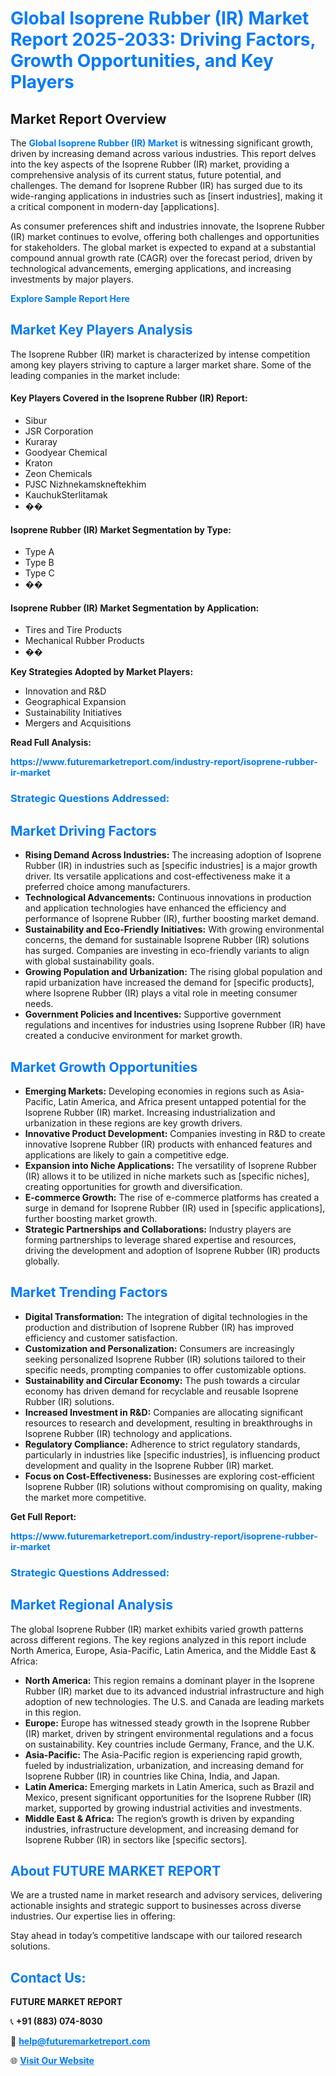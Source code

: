 <h1 style="color: #007BFF;">Global Isoprene Rubber (IR) Market Report 2025-2033: Driving Factors, Growth Opportunities, and Key Players</h1>

<section id="overview">
<h2>Market Report Overview</h2>
<p>The <a href="https://www.futuremarketreport.com/industry-report/isoprene-rubber-ir-market" style="color: #007BFF; text-decoration: none;"><strong>Global Isoprene Rubber (IR) Market</strong></a> is witnessing significant growth, driven by increasing demand across various industries. This report delves into the key aspects of the Isoprene Rubber (IR) market, providing a comprehensive analysis of its current status, future potential, and challenges. The demand for Isoprene Rubber (IR) has surged due to its wide-ranging applications in industries such as [insert industries], making it a critical component in modern-day [applications].</p>
<p>As consumer preferences shift and industries innovate, the Isoprene Rubber (IR) market continues to evolve, offering both challenges and opportunities for stakeholders. The global market is expected to expand at a substantial compound annual growth rate (CAGR) over the forecast period, driven by technological advancements, emerging applications, and increasing investments by major players.</p>
</section>

<section id="overview">
<p><a href="https://www.futuremarketreport.com/request-sample/reportId=97854" style="color: #007BFF; text-decoration: none;"><strong>Explore Sample Report Here</strong></a></p>
</section>

<section id="key-players">
<h2 style="color: #007BFF;">Market Key Players Analysis</h2>
<p>The Isoprene Rubber (IR) market is characterized by intense competition among key players striving to capture a larger market share. Some of the leading companies in the market include:</p>
<h4>Key Players Covered in the Isoprene Rubber (IR) Report:</h4>
<ul><li>Sibur</li><li>JSR Corporation</li><li>Kuraray</li><li>Goodyear Chemical</li><li>Kraton</li><li>Zeon Chemicals</li><li>PJSC Nizhnekamskneftekhim</li><li>KauchukSterlitamak</li><li>��</li></ul>
<h4>Isoprene Rubber (IR) Market Segmentation by Type:</h4>
<ul><li>Type A</li><li>Type B</li><li>Type C</li><li>��</li></ul>

<h4>Isoprene Rubber (IR) Market Segmentation by Application:</h4>
<ul><li>Tires and Tire Products</li><li>Mechanical Rubber Products</li><li>��</li></ul>
<p><strong>Key Strategies Adopted by Market Players:</strong></p>
<ul>
<li>Innovation and R&D</li>
<li>Geographical Expansion</li>
<li>Sustainability Initiatives</li>
<li>Mergers and Acquisitions</li>
</ul>
</section>

<section>
<p><strong>Read Full Analysis: </strong></p><a href="https://www.futuremarketreport.com/industry-report/isoprene-rubber-ir-market" style="color: #007BFF; text-decoration: none;"><strong>https://www.futuremarketreport.com/industry-report/isoprene-rubber-ir-market</strong></a>
<h3 style="color: #007BFF;">Strategic Questions Addressed:</h3>
</section>

<section id="driving-factors">
<h2 style="color: #007BFF;">Market Driving Factors</h2>
<ul>
<li><strong>Rising Demand Across Industries:</strong> The increasing adoption of Isoprene Rubber (IR) in industries such as [specific industries] is a major growth driver. Its versatile applications and cost-effectiveness make it a preferred choice among manufacturers.</li>
<li><strong>Technological Advancements:</strong> Continuous innovations in production and application technologies have enhanced the efficiency and performance of Isoprene Rubber (IR), further boosting market demand.</li>
<li><strong>Sustainability and Eco-Friendly Initiatives:</strong> With growing environmental concerns, the demand for sustainable Isoprene Rubber (IR) solutions has surged. Companies are investing in eco-friendly variants to align with global sustainability goals.</li>
<li><strong>Growing Population and Urbanization:</strong> The rising global population and rapid urbanization have increased the demand for [specific products], where Isoprene Rubber (IR) plays a vital role in meeting consumer needs.</li>
<li><strong>Government Policies and Incentives:</strong> Supportive government regulations and incentives for industries using Isoprene Rubber (IR) have created a conducive environment for market growth.</li>
</ul>
</section>

<section id="growth-opportunities">
<h2 style="color: #007BFF;">Market Growth Opportunities</h2>
<ul>
<li><strong>Emerging Markets:</strong> Developing economies in regions such as Asia-Pacific, Latin America, and Africa present untapped potential for the Isoprene Rubber (IR) market. Increasing industrialization and urbanization in these regions are key growth drivers.</li>
<li><strong>Innovative Product Development:</strong> Companies investing in R&D to create innovative Isoprene Rubber (IR) products with enhanced features and applications are likely to gain a competitive edge.</li>
<li><strong>Expansion into Niche Applications:</strong> The versatility of Isoprene Rubber (IR) allows it to be utilized in niche markets such as [specific niches], creating opportunities for growth and diversification.</li>
<li><strong>E-commerce Growth:</strong> The rise of e-commerce platforms has created a surge in demand for Isoprene Rubber (IR) used in [specific applications], further boosting market growth.</li>
<li><strong>Strategic Partnerships and Collaborations:</strong> Industry players are forming partnerships to leverage shared expertise and resources, driving the development and adoption of Isoprene Rubber (IR) products globally.</li>
</ul>
</section>

<section id="trending-factors">
<h2 style="color: #007BFF;">Market Trending Factors</h2>
<ul>
<li><strong>Digital Transformation:</strong> The integration of digital technologies in the production and distribution of Isoprene Rubber (IR) has improved efficiency and customer satisfaction.</li>
<li><strong>Customization and Personalization:</strong> Consumers are increasingly seeking personalized Isoprene Rubber (IR) solutions tailored to their specific needs, prompting companies to offer customizable options.</li>
<li><strong>Sustainability and Circular Economy:</strong> The push towards a circular economy has driven demand for recyclable and reusable Isoprene Rubber (IR) solutions.</li>
<li><strong>Increased Investment in R&D:</strong> Companies are allocating significant resources to research and development, resulting in breakthroughs in Isoprene Rubber (IR) technology and applications.</li>
<li><strong>Regulatory Compliance:</strong> Adherence to strict regulatory standards, particularly in industries like [specific industries], is influencing product development and quality in the Isoprene Rubber (IR) market.</li>
<li><strong>Focus on Cost-Effectiveness:</strong> Businesses are exploring cost-efficient Isoprene Rubber (IR) solutions without compromising on quality, making the market more competitive.</li>
</ul>
</section>

<section>
<p><strong>Get Full Report: </strong></p><a href="https://www.futuremarketreport.com/industry-report/isoprene-rubber-ir-market" style="color: #007BFF; text-decoration: none;"><strong>https://www.futuremarketreport.com/industry-report/isoprene-rubber-ir-market</strong></a>
<h3 style="color: #007BFF;">Strategic Questions Addressed:</h3>
</section>


<section id="regional-analysis">
<h2 style="color: #007BFF;">Market Regional Analysis</h2>
<p>The global Isoprene Rubber (IR) market exhibits varied growth patterns across different regions. The key regions analyzed in this report include North America, Europe, Asia-Pacific, Latin America, and the Middle East & Africa:</p>
<ul>
<li><strong>North America:</strong> This region remains a dominant player in the Isoprene Rubber (IR) market due to its advanced industrial infrastructure and high adoption of new technologies. The U.S. and Canada are leading markets in this region.</li>
<li><strong>Europe:</strong> Europe has witnessed steady growth in the Isoprene Rubber (IR) market, driven by stringent environmental regulations and a focus on sustainability. Key countries include Germany, France, and the U.K.</li>
<li><strong>Asia-Pacific:</strong> The Asia-Pacific region is experiencing rapid growth, fueled by industrialization, urbanization, and increasing demand for Isoprene Rubber (IR) in countries like China, India, and Japan.</li>
<li><strong>Latin America:</strong> Emerging markets in Latin America, such as Brazil and Mexico, present significant opportunities for the Isoprene Rubber (IR) market, supported by growing industrial activities and investments.</li>
<li><strong>Middle East & Africa:</strong> The region’s growth is driven by expanding industries, infrastructure development, and increasing demand for Isoprene Rubber (IR) in sectors like [specific sectors].</li>
</ul>
</section>

<footer>
<h2 style="color: #007BFF;">About FUTURE MARKET REPORT</h2>
<p>We are a trusted name in market research and advisory services, delivering actionable insights and strategic support to businesses across diverse industries. Our expertise lies in offering:</p>

<p>Stay ahead in today’s competitive landscape with our tailored research solutions.</p>

<h2 style="color: #007BFF;">Contact Us:</h2>
<p><strong>FUTURE MARKET REPORT</strong></p>
<p>📞 <strong>+91 (883) 074-8030</strong></p>
<p>📧 <strong><a href="mailto:help@futuremarketreport.com" style="color: #007BFF;">help@futuremarketreport.com</a></strong></p>
<p>🌐 <strong><a href="https://www.futuremarketreport.com/" style="color: #007BFF;">Visit Our Website</a></strong></p>
</footer>